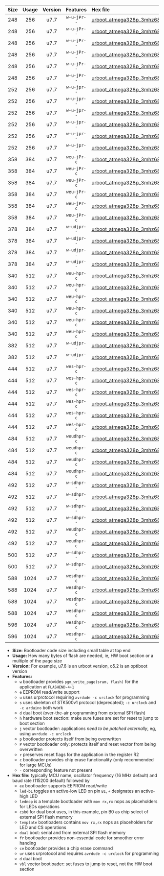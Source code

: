 |Size|Usage|Version|Features|Hex file|
|:-:|:-:|:-:|:-:|:--|
|248|256|u7.7|`w-u-jPr--`|[urboot_atmega328p_3mhz6864_460800bps_led+b1_ur_vbl.hex](https://raw.githubusercontent.com/stefanrueger/urboot/main/bootloaders/atmega328p/fcpu_3mhz6864/460800_bps/urboot_atmega328p_3mhz6864_460800bps_led+b1_ur_vbl.hex)|
|248|256|u7.7|`w-u-jPr--`|[urboot_atmega328p_3mhz6864_460800bps_led+b5_ur_vbl.hex](https://raw.githubusercontent.com/stefanrueger/urboot/main/bootloaders/atmega328p/fcpu_3mhz6864/460800_bps/urboot_atmega328p_3mhz6864_460800bps_led+b5_ur_vbl.hex)|
|248|256|u7.7|`w-u-jPr--`|[urboot_atmega328p_3mhz6864_460800bps_led+d5_ur_vbl.hex](https://raw.githubusercontent.com/stefanrueger/urboot/main/bootloaders/atmega328p/fcpu_3mhz6864/460800_bps/urboot_atmega328p_3mhz6864_460800bps_led+d5_ur_vbl.hex)|
|248|256|u7.7|`w-u-jPr--`|[urboot_atmega328p_3mhz6864_460800bps_led-b1_ur_vbl.hex](https://raw.githubusercontent.com/stefanrueger/urboot/main/bootloaders/atmega328p/fcpu_3mhz6864/460800_bps/urboot_atmega328p_3mhz6864_460800bps_led-b1_ur_vbl.hex)|
|248|256|u7.7|`w-u-jPr--`|[urboot_atmega328p_3mhz6864_460800bps_led-d5_ur_vbl.hex](https://raw.githubusercontent.com/stefanrueger/urboot/main/bootloaders/atmega328p/fcpu_3mhz6864/460800_bps/urboot_atmega328p_3mhz6864_460800bps_led-d5_ur_vbl.hex)|
|248|256|u7.7|`w-u-jPr--`|[urboot_atmega328p_3mhz6864_460800bps_lednop_ur_vbl.hex](https://raw.githubusercontent.com/stefanrueger/urboot/main/bootloaders/atmega328p/fcpu_3mhz6864/460800_bps/urboot_atmega328p_3mhz6864_460800bps_lednop_ur_vbl.hex)|
|252|256|u7.7|`w-u-jpr--`|[urboot_atmega328p_3mhz6864_460800bps_led+b1_fr_ur_vbl.hex](https://raw.githubusercontent.com/stefanrueger/urboot/main/bootloaders/atmega328p/fcpu_3mhz6864/460800_bps/urboot_atmega328p_3mhz6864_460800bps_led+b1_fr_ur_vbl.hex)|
|252|256|u7.7|`w-u-jpr--`|[urboot_atmega328p_3mhz6864_460800bps_led+b5_fr_ur_vbl.hex](https://raw.githubusercontent.com/stefanrueger/urboot/main/bootloaders/atmega328p/fcpu_3mhz6864/460800_bps/urboot_atmega328p_3mhz6864_460800bps_led+b5_fr_ur_vbl.hex)|
|252|256|u7.7|`w-u-jpr--`|[urboot_atmega328p_3mhz6864_460800bps_led+d5_fr_ur_vbl.hex](https://raw.githubusercontent.com/stefanrueger/urboot/main/bootloaders/atmega328p/fcpu_3mhz6864/460800_bps/urboot_atmega328p_3mhz6864_460800bps_led+d5_fr_ur_vbl.hex)|
|252|256|u7.7|`w-u-jpr--`|[urboot_atmega328p_3mhz6864_460800bps_led-b1_fr_ur_vbl.hex](https://raw.githubusercontent.com/stefanrueger/urboot/main/bootloaders/atmega328p/fcpu_3mhz6864/460800_bps/urboot_atmega328p_3mhz6864_460800bps_led-b1_fr_ur_vbl.hex)|
|252|256|u7.7|`w-u-jpr--`|[urboot_atmega328p_3mhz6864_460800bps_led-d5_fr_ur_vbl.hex](https://raw.githubusercontent.com/stefanrueger/urboot/main/bootloaders/atmega328p/fcpu_3mhz6864/460800_bps/urboot_atmega328p_3mhz6864_460800bps_led-d5_fr_ur_vbl.hex)|
|252|256|u7.7|`w-u-jpr--`|[urboot_atmega328p_3mhz6864_460800bps_lednop_fr_ur_vbl.hex](https://raw.githubusercontent.com/stefanrueger/urboot/main/bootloaders/atmega328p/fcpu_3mhz6864/460800_bps/urboot_atmega328p_3mhz6864_460800bps_lednop_fr_ur_vbl.hex)|
|358|384|u7.7|`weu-jPr-c`|[urboot_atmega328p_3mhz6864_460800bps_ee_led+b1_fr_ce_ur_vbl.hex](https://raw.githubusercontent.com/stefanrueger/urboot/main/bootloaders/atmega328p/fcpu_3mhz6864/460800_bps/urboot_atmega328p_3mhz6864_460800bps_ee_led+b1_fr_ce_ur_vbl.hex)|
|358|384|u7.7|`weu-jPr-c`|[urboot_atmega328p_3mhz6864_460800bps_ee_led+b5_fr_ce_ur_vbl.hex](https://raw.githubusercontent.com/stefanrueger/urboot/main/bootloaders/atmega328p/fcpu_3mhz6864/460800_bps/urboot_atmega328p_3mhz6864_460800bps_ee_led+b5_fr_ce_ur_vbl.hex)|
|358|384|u7.7|`weu-jPr-c`|[urboot_atmega328p_3mhz6864_460800bps_ee_led+d5_fr_ce_ur_vbl.hex](https://raw.githubusercontent.com/stefanrueger/urboot/main/bootloaders/atmega328p/fcpu_3mhz6864/460800_bps/urboot_atmega328p_3mhz6864_460800bps_ee_led+d5_fr_ce_ur_vbl.hex)|
|358|384|u7.7|`weu-jPr-c`|[urboot_atmega328p_3mhz6864_460800bps_ee_led-b1_fr_ce_ur_vbl.hex](https://raw.githubusercontent.com/stefanrueger/urboot/main/bootloaders/atmega328p/fcpu_3mhz6864/460800_bps/urboot_atmega328p_3mhz6864_460800bps_ee_led-b1_fr_ce_ur_vbl.hex)|
|358|384|u7.7|`weu-jPr-c`|[urboot_atmega328p_3mhz6864_460800bps_ee_led-d5_fr_ce_ur_vbl.hex](https://raw.githubusercontent.com/stefanrueger/urboot/main/bootloaders/atmega328p/fcpu_3mhz6864/460800_bps/urboot_atmega328p_3mhz6864_460800bps_ee_led-d5_fr_ce_ur_vbl.hex)|
|358|384|u7.7|`weu-jPr-c`|[urboot_atmega328p_3mhz6864_460800bps_ee_lednop_fr_ce_ur_vbl.hex](https://raw.githubusercontent.com/stefanrueger/urboot/main/bootloaders/atmega328p/fcpu_3mhz6864/460800_bps/urboot_atmega328p_3mhz6864_460800bps_ee_lednop_fr_ce_ur_vbl.hex)|
|378|384|u7.7|`w-udjpr--`|[urboot_atmega328p_3mhz6864_460800bps_led+b1_csb0_dual_ur_vbl.hex](https://raw.githubusercontent.com/stefanrueger/urboot/main/bootloaders/atmega328p/fcpu_3mhz6864/460800_bps/urboot_atmega328p_3mhz6864_460800bps_led+b1_csb0_dual_ur_vbl.hex)|
|378|384|u7.7|`w-udjpr--`|[urboot_atmega328p_3mhz6864_460800bps_led+d5_csb0_dual_ur_vbl.hex](https://raw.githubusercontent.com/stefanrueger/urboot/main/bootloaders/atmega328p/fcpu_3mhz6864/460800_bps/urboot_atmega328p_3mhz6864_460800bps_led+d5_csb0_dual_ur_vbl.hex)|
|378|384|u7.7|`w-udjpr--`|[urboot_atmega328p_3mhz6864_460800bps_led-b1_csb0_dual_ur_vbl.hex](https://raw.githubusercontent.com/stefanrueger/urboot/main/bootloaders/atmega328p/fcpu_3mhz6864/460800_bps/urboot_atmega328p_3mhz6864_460800bps_led-b1_csb0_dual_ur_vbl.hex)|
|378|384|u7.7|`w-udjpr--`|[urboot_atmega328p_3mhz6864_460800bps_led-d5_csb0_dual_ur_vbl.hex](https://raw.githubusercontent.com/stefanrueger/urboot/main/bootloaders/atmega328p/fcpu_3mhz6864/460800_bps/urboot_atmega328p_3mhz6864_460800bps_led-d5_csb0_dual_ur_vbl.hex)|
|340|512|u7.7|`weu-hpr-c`|[urboot_atmega328p_3mhz6864_460800bps_ee_led+b1_fr_ce_ur.hex](https://raw.githubusercontent.com/stefanrueger/urboot/main/bootloaders/atmega328p/fcpu_3mhz6864/460800_bps/urboot_atmega328p_3mhz6864_460800bps_ee_led+b1_fr_ce_ur.hex)|
|340|512|u7.7|`weu-hpr-c`|[urboot_atmega328p_3mhz6864_460800bps_ee_led+b5_fr_ce_ur.hex](https://raw.githubusercontent.com/stefanrueger/urboot/main/bootloaders/atmega328p/fcpu_3mhz6864/460800_bps/urboot_atmega328p_3mhz6864_460800bps_ee_led+b5_fr_ce_ur.hex)|
|340|512|u7.7|`weu-hpr-c`|[urboot_atmega328p_3mhz6864_460800bps_ee_led+d5_fr_ce_ur.hex](https://raw.githubusercontent.com/stefanrueger/urboot/main/bootloaders/atmega328p/fcpu_3mhz6864/460800_bps/urboot_atmega328p_3mhz6864_460800bps_ee_led+d5_fr_ce_ur.hex)|
|340|512|u7.7|`weu-hpr-c`|[urboot_atmega328p_3mhz6864_460800bps_ee_led-b1_fr_ce_ur.hex](https://raw.githubusercontent.com/stefanrueger/urboot/main/bootloaders/atmega328p/fcpu_3mhz6864/460800_bps/urboot_atmega328p_3mhz6864_460800bps_ee_led-b1_fr_ce_ur.hex)|
|340|512|u7.7|`weu-hpr-c`|[urboot_atmega328p_3mhz6864_460800bps_ee_led-d5_fr_ce_ur.hex](https://raw.githubusercontent.com/stefanrueger/urboot/main/bootloaders/atmega328p/fcpu_3mhz6864/460800_bps/urboot_atmega328p_3mhz6864_460800bps_ee_led-d5_fr_ce_ur.hex)|
|340|512|u7.7|`weu-hpr-c`|[urboot_atmega328p_3mhz6864_460800bps_ee_lednop_fr_ce_ur.hex](https://raw.githubusercontent.com/stefanrueger/urboot/main/bootloaders/atmega328p/fcpu_3mhz6864/460800_bps/urboot_atmega328p_3mhz6864_460800bps_ee_lednop_fr_ce_ur.hex)|
|382|512|u7.7|`w-udjpr--`|[urboot_atmega328p_3mhz6864_460800bps_led+b1_csd5_dual_ur_vbl.hex](https://raw.githubusercontent.com/stefanrueger/urboot/main/bootloaders/atmega328p/fcpu_3mhz6864/460800_bps/urboot_atmega328p_3mhz6864_460800bps_led+b1_csd5_dual_ur_vbl.hex)|
|382|512|u7.7|`w-udjpr--`|[urboot_atmega328p_3mhz6864_460800bps_template_dual_ur_vbl.hex](https://raw.githubusercontent.com/stefanrueger/urboot/main/bootloaders/atmega328p/fcpu_3mhz6864/460800_bps/urboot_atmega328p_3mhz6864_460800bps_template_dual_ur_vbl.hex)|
|444|512|u7.7|`wes-hpr-c`|[urboot_atmega328p_3mhz6864_460800bps_ee_led+b1_fr_ce.hex](https://raw.githubusercontent.com/stefanrueger/urboot/main/bootloaders/atmega328p/fcpu_3mhz6864/460800_bps/urboot_atmega328p_3mhz6864_460800bps_ee_led+b1_fr_ce.hex)|
|444|512|u7.7|`wes-hpr-c`|[urboot_atmega328p_3mhz6864_460800bps_ee_led+b5_fr_ce.hex](https://raw.githubusercontent.com/stefanrueger/urboot/main/bootloaders/atmega328p/fcpu_3mhz6864/460800_bps/urboot_atmega328p_3mhz6864_460800bps_ee_led+b5_fr_ce.hex)|
|444|512|u7.7|`wes-hpr-c`|[urboot_atmega328p_3mhz6864_460800bps_ee_led+d5_fr_ce.hex](https://raw.githubusercontent.com/stefanrueger/urboot/main/bootloaders/atmega328p/fcpu_3mhz6864/460800_bps/urboot_atmega328p_3mhz6864_460800bps_ee_led+d5_fr_ce.hex)|
|444|512|u7.7|`wes-hpr-c`|[urboot_atmega328p_3mhz6864_460800bps_ee_led-b1_fr_ce.hex](https://raw.githubusercontent.com/stefanrueger/urboot/main/bootloaders/atmega328p/fcpu_3mhz6864/460800_bps/urboot_atmega328p_3mhz6864_460800bps_ee_led-b1_fr_ce.hex)|
|444|512|u7.7|`wes-hpr-c`|[urboot_atmega328p_3mhz6864_460800bps_ee_led-d5_fr_ce.hex](https://raw.githubusercontent.com/stefanrueger/urboot/main/bootloaders/atmega328p/fcpu_3mhz6864/460800_bps/urboot_atmega328p_3mhz6864_460800bps_ee_led-d5_fr_ce.hex)|
|444|512|u7.7|`wes-hpr-c`|[urboot_atmega328p_3mhz6864_460800bps_ee_lednop_fr_ce.hex](https://raw.githubusercontent.com/stefanrueger/urboot/main/bootloaders/atmega328p/fcpu_3mhz6864/460800_bps/urboot_atmega328p_3mhz6864_460800bps_ee_lednop_fr_ce.hex)|
|484|512|u7.7|`weudhpr-c`|[urboot_atmega328p_3mhz6864_460800bps_ee_led+b1_csb0_dual_fr_ce_ur.hex](https://raw.githubusercontent.com/stefanrueger/urboot/main/bootloaders/atmega328p/fcpu_3mhz6864/460800_bps/urboot_atmega328p_3mhz6864_460800bps_ee_led+b1_csb0_dual_fr_ce_ur.hex)|
|484|512|u7.7|`weudhpr-c`|[urboot_atmega328p_3mhz6864_460800bps_ee_led+d5_csb0_dual_fr_ce_ur.hex](https://raw.githubusercontent.com/stefanrueger/urboot/main/bootloaders/atmega328p/fcpu_3mhz6864/460800_bps/urboot_atmega328p_3mhz6864_460800bps_ee_led+d5_csb0_dual_fr_ce_ur.hex)|
|484|512|u7.7|`weudhpr-c`|[urboot_atmega328p_3mhz6864_460800bps_ee_led-b1_csb0_dual_fr_ce_ur.hex](https://raw.githubusercontent.com/stefanrueger/urboot/main/bootloaders/atmega328p/fcpu_3mhz6864/460800_bps/urboot_atmega328p_3mhz6864_460800bps_ee_led-b1_csb0_dual_fr_ce_ur.hex)|
|484|512|u7.7|`weudhpr-c`|[urboot_atmega328p_3mhz6864_460800bps_ee_led-d5_csb0_dual_fr_ce_ur.hex](https://raw.githubusercontent.com/stefanrueger/urboot/main/bootloaders/atmega328p/fcpu_3mhz6864/460800_bps/urboot_atmega328p_3mhz6864_460800bps_ee_led-d5_csb0_dual_fr_ce_ur.hex)|
|492|512|u7.7|`w-sdhpr--`|[urboot_atmega328p_3mhz6864_460800bps_led+b1_csb0_dual_fr.hex](https://raw.githubusercontent.com/stefanrueger/urboot/main/bootloaders/atmega328p/fcpu_3mhz6864/460800_bps/urboot_atmega328p_3mhz6864_460800bps_led+b1_csb0_dual_fr.hex)|
|492|512|u7.7|`w-sdhpr--`|[urboot_atmega328p_3mhz6864_460800bps_led+d5_csb0_dual_fr.hex](https://raw.githubusercontent.com/stefanrueger/urboot/main/bootloaders/atmega328p/fcpu_3mhz6864/460800_bps/urboot_atmega328p_3mhz6864_460800bps_led+d5_csb0_dual_fr.hex)|
|492|512|u7.7|`w-sdhpr--`|[urboot_atmega328p_3mhz6864_460800bps_led-b1_csb0_dual_fr.hex](https://raw.githubusercontent.com/stefanrueger/urboot/main/bootloaders/atmega328p/fcpu_3mhz6864/460800_bps/urboot_atmega328p_3mhz6864_460800bps_led-b1_csb0_dual_fr.hex)|
|492|512|u7.7|`w-sdhpr--`|[urboot_atmega328p_3mhz6864_460800bps_led-d5_csb0_dual_fr.hex](https://raw.githubusercontent.com/stefanrueger/urboot/main/bootloaders/atmega328p/fcpu_3mhz6864/460800_bps/urboot_atmega328p_3mhz6864_460800bps_led-d5_csb0_dual_fr.hex)|
|492|512|u7.7|`weudhpr-c`|[urboot_atmega328p_3mhz6864_460800bps_ee_led+b1_csd5_dual_fr_ce_ur.hex](https://raw.githubusercontent.com/stefanrueger/urboot/main/bootloaders/atmega328p/fcpu_3mhz6864/460800_bps/urboot_atmega328p_3mhz6864_460800bps_ee_led+b1_csd5_dual_fr_ce_ur.hex)|
|492|512|u7.7|`weudhpr-c`|[urboot_atmega328p_3mhz6864_460800bps_ee_template_dual_fr_ce_ur.hex](https://raw.githubusercontent.com/stefanrueger/urboot/main/bootloaders/atmega328p/fcpu_3mhz6864/460800_bps/urboot_atmega328p_3mhz6864_460800bps_ee_template_dual_fr_ce_ur.hex)|
|500|512|u7.7|`w-sdhpr--`|[urboot_atmega328p_3mhz6864_460800bps_led+b1_csd5_dual_fr.hex](https://raw.githubusercontent.com/stefanrueger/urboot/main/bootloaders/atmega328p/fcpu_3mhz6864/460800_bps/urboot_atmega328p_3mhz6864_460800bps_led+b1_csd5_dual_fr.hex)|
|500|512|u7.7|`w-sdhpr--`|[urboot_atmega328p_3mhz6864_460800bps_template_dual_fr.hex](https://raw.githubusercontent.com/stefanrueger/urboot/main/bootloaders/atmega328p/fcpu_3mhz6864/460800_bps/urboot_atmega328p_3mhz6864_460800bps_template_dual_fr.hex)|
|588|1024|u7.7|`wesdhpr-c`|[urboot_atmega328p_3mhz6864_460800bps_ee_led+b1_csb0_dual_fr_ce.hex](https://raw.githubusercontent.com/stefanrueger/urboot/main/bootloaders/atmega328p/fcpu_3mhz6864/460800_bps/urboot_atmega328p_3mhz6864_460800bps_ee_led+b1_csb0_dual_fr_ce.hex)|
|588|1024|u7.7|`wesdhpr-c`|[urboot_atmega328p_3mhz6864_460800bps_ee_led+d5_csb0_dual_fr_ce.hex](https://raw.githubusercontent.com/stefanrueger/urboot/main/bootloaders/atmega328p/fcpu_3mhz6864/460800_bps/urboot_atmega328p_3mhz6864_460800bps_ee_led+d5_csb0_dual_fr_ce.hex)|
|588|1024|u7.7|`wesdhpr-c`|[urboot_atmega328p_3mhz6864_460800bps_ee_led-b1_csb0_dual_fr_ce.hex](https://raw.githubusercontent.com/stefanrueger/urboot/main/bootloaders/atmega328p/fcpu_3mhz6864/460800_bps/urboot_atmega328p_3mhz6864_460800bps_ee_led-b1_csb0_dual_fr_ce.hex)|
|588|1024|u7.7|`wesdhpr-c`|[urboot_atmega328p_3mhz6864_460800bps_ee_led-d5_csb0_dual_fr_ce.hex](https://raw.githubusercontent.com/stefanrueger/urboot/main/bootloaders/atmega328p/fcpu_3mhz6864/460800_bps/urboot_atmega328p_3mhz6864_460800bps_ee_led-d5_csb0_dual_fr_ce.hex)|
|596|1024|u7.7|`wesdhpr-c`|[urboot_atmega328p_3mhz6864_460800bps_ee_led+b1_csd5_dual_fr_ce.hex](https://raw.githubusercontent.com/stefanrueger/urboot/main/bootloaders/atmega328p/fcpu_3mhz6864/460800_bps/urboot_atmega328p_3mhz6864_460800bps_ee_led+b1_csd5_dual_fr_ce.hex)|
|596|1024|u7.7|`wesdhpr-c`|[urboot_atmega328p_3mhz6864_460800bps_ee_template_dual_fr_ce.hex](https://raw.githubusercontent.com/stefanrueger/urboot/main/bootloaders/atmega328p/fcpu_3mhz6864/460800_bps/urboot_atmega328p_3mhz6864_460800bps_ee_template_dual_fr_ce.hex)|

- **Size:** Bootloader code size including small table at top end
- **Usage:** How many bytes of flash are needed, ie, HW boot section or a multiple of the page size
- **Version:** For example, u7.6 is an urboot version, o5.2 is an optiboot version
- **Features:**
  + `w` bootloader provides `pgm_write_page(sram, flash)` for the application at `FLASHEND-4+1`
  + `e` EEPROM read/write support
  + `u` uses urprotocol requiring `avrdude -c urclock` for programming
  + `s` uses skeleton of STK500v1 protocol (deprecated); `-c urclock` and `-c arduino` both work
  + `d` dual boot (over-the-air programming from external SPI flash)
  + `h` hardware boot section: make sure fuses are set for reset to jump to boot section
  + `j` vector bootloader: applications *need to be patched externally*, eg, using `avrdude -c urclock`
  + `p` bootloader protects itself from being overwritten
  + `P` vector bootloader only: protects itself and reset vector from being overwritten
  + `r` preserves reset flags for the application in the register R2
  + `c` bootloader provides chip erase functionality (only recommended for large MCUs)
  + `-` corresponding feature not present
- **Hex file:** typically MCU name, oscillator frequency (16 MHz default) and baud rate (115200 default) followed by
  + `ee` bootloader supports EEPROM read/write
  + `led-b1` toggles an active-low LED on pin `B1`, `+` designates an active-high LED
  + `lednop` is a template bootloader with `mov rx,rx` nops as placeholders for LEDs operations
  + `csb0` for dual boot uses, in this example, pin B0 as chip select of external SPI flash memory
  + `template` bootloaders contains `mov rx,rx` nops as placeholders for LED and CS operations
  + `dual` boot: serial and from external SPI flash memory
  + `fr` bootloader provides non-essential code for smoother error handing
  + `ce` bootloader provides a chip erase command
  + `ur` uses urprotocol and requires `avrdude -c urclock` for programming
  + `d` dual boot
  + `vbl` vector bootloader: set fuses to jump to reset, not the HW boot section
